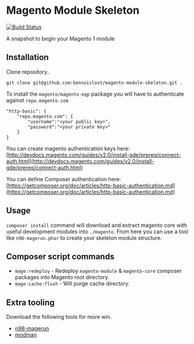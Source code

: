 # Magento Module Skeleton

[![Build Status](https://travis-ci.org/bennoislost/magento-module-skeleton.svg?branch=feature%2Ftravis)](https://travis-ci.org/bennoislost/magento-module-skeleton)

A snapshot to begin your Magento 1 module

## Installation

Clone repository..

```
git clone git@github.com:bennoislost/magento-module-skeleton.git .
```

To install the `magento/magento-eqp` package you will have to authenticate against `repo.magento.com`

```
"http-basic": {
    "repo.magento.com": {
        "username":"<your public key>",
        "password":"<your private key>"
    }
}
```

You can create magento authentication keys here: [http://devdocs.magento.com/guides/v2.0/install-gde/prereq/connect-auth.html](http://devdocs.magento.com/guides/v2.0/install-gde/prereq/connect-auth.html)

You can define Composer authentication here: [https://getcomposer.org/doc/articles/http-basic-authentication.md](https://getcomposer.org/doc/articles/http-basic-authentication.md)

## Usage

`composer install` command will download and extract magento core with useful development modules into `./magento`. From here you can use a tool like `n98-magerun.phar` to create your skeleton module structure.


## Composer script commands

* `mage:redeploy` - Redeploy `magento-module` & `magento-core` composer packages into Magento root directory.
* `mage:cache:flush` - Will purge cache directory.

## Extra tooling

Download the following tools for more win.

* [n98-magerun](https://github.com/netz98/n98-magerun)
* [modman](https://github.com/colinmollenhour/modman)

